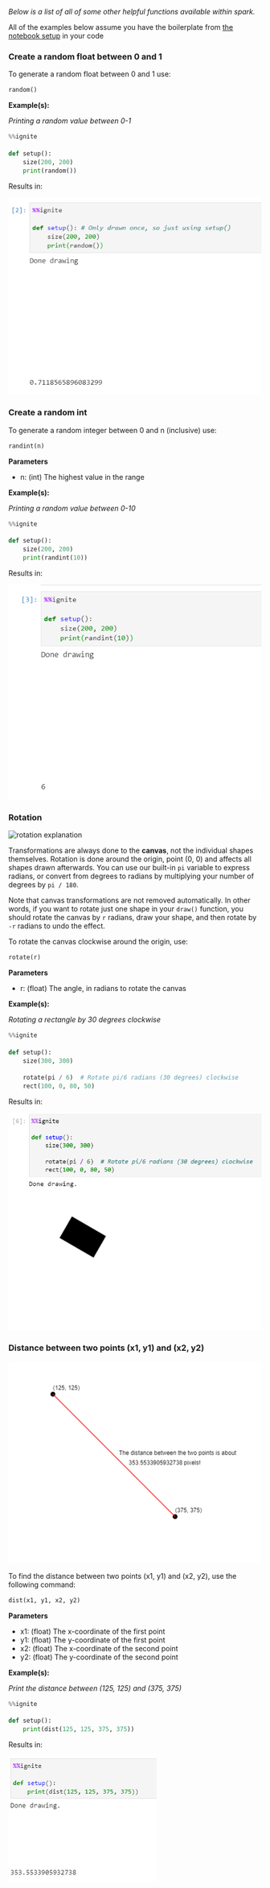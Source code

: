 *Below is a list of all of some other helpful functions available within spark.*

All of the examples below assume you have the boilerplate from [the notebook setup](../#boilerplate) in your code

### Create a random float between 0 and 1

To generate a random float between 0 and 1 use:

```python
random()
```

**Example(s):**

*Printing a random value between 0-1*

```python hl_lines="5"
%%ignite

def setup():
    size(200, 200)
    print(random())
```

Results in:

![random demo](img/random.png)



### Create a random int

To generate a random integer between 0 and n (inclusive) use:

```python
randint(n)
```

**Parameters**

- n: (int) The highest value in the range

**Example(s):**

*Printing a random value between 0-10*

```python hl_lines="5"
%%ignite

def setup():
    size(200, 200)
    print(randint(10))
```

Results in:

![random demo](img/randint.png)



### Rotation

![rotation explanation](rotation_explanation.png)

Transformations are always done to the **canvas**, not the individual shapes themselves. Rotation is done around the origin, point (0, 0) and affects all shapes drawn afterwards. You can use our built-in `pi` variable to express radians, or convert from degrees to radians by multiplying your number of degrees by `pi / 180`.

Note that canvas transformations are not removed automatically. In other words, if you want to rotate just one shape in your `draw()` function, you should rotate the canvas by `r` radians, draw your shape, and then rotate by `-r` radians to undo the effect.

To rotate the canvas clockwise around the origin, use:

```python
rotate(r)
```

**Parameters**

- r: (float) The angle, in radians to rotate the canvas

**Example(s):**

*Rotating a rectangle by 30 degrees clockwise*

```python hl_lines="6"
%%ignite

def setup():
    size(300, 300)

    rotate(pi / 6)  # Rotate pi/6 radians (30 degrees) clockwise
    rect(100, 0, 80, 50)
```

Results in:

![rotate demo](img/rotate.png)

### Distance between two points (x1, y1) and (x2, y2)

![dist explanation](img/dist.png)

To find the distance between two points (x1, y1) and (x2, y2), use the following command:

```python
dist(x1, y1, x2, y2)
```

**Parameters**

- x1: (float) The x-coordinate of the first point
- y1: (float) The y-coordinate of the first point
- x2: (float) The x-coordinate of the second point
- y2: (float) The y-coordinate of the second point

**Example(s):**

*Print the distance between (125, 125) and (375, 375)*

```python hl_lines="6"
%%ignite

def setup():
    print(dist(125, 125, 375, 375))
```

Results in:

![dist demo](img/dist_2.png)